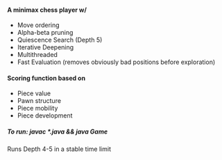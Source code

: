 #### A minimax chess player w/ 
 - Move ordering
 - Alpha-beta pruning
 - Quiescence Search (Depth 5)
 - Iterative Deepening
 - Multithreaded
 - Fast Evaluation (removes obviously bad positions before exploration)


#### Scoring function based on
 - Piece value
 - Pawn structure
 - Piece mobility
 - Piece development

##### To run: javac *.java && java Game
Runs Depth 4-5 in a stable time limit